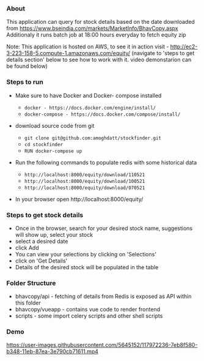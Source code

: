 ### About
This application can query for stock details based on the date downloaded from https://www.bseindia.com/markets/MarketInfo/BhavCopy.aspx
Additionaly it runs batch job at 18:00 hours everyday to fetch equity zip 

Note: This application is hosted on AWS, to see it in action visit - http://ec2-3-223-158-5.compute-1.amazonaws.com/equity/ (navigate to 'steps to get details section' below to see how to work with it. video demonstarion can be found below)

### Steps to run 

- Make sure to have Docker and Docker- compose installed
    - `docker - https://docs.docker.com/engine/install/`
    - `docker-compose - https://docs.docker.com/compose/install/`

- download source code from git
    - `git clone git@github.com:amoghdatt/stockfinder.git`
    - `cd stockfinder`
    - `RUN docker-compose up`

- Run the following commands to populate redis with some historical data
   - `http://localhost:8000/equity/download/110521`
   - `http://localhost:8000/equity/download/100521`
   - `http://localhost:8000/equity/download/070521`

- In your browser open http://localhost:8000/equity/

### Steps to get stock details
- Once in the browser, search for your desired stock name, suggestions will show up, select your stock
- select a desired date
- click Add
- You can view your selections by clicking on 'Selections'
- click on 'Get Details'
- Details of the desired stock will be populated in the table


### Folder Structure
- bhavcopy/api - fetching of details from Redis is exposed as API within this folder
- bhavcopy/vueapp - contains vue code to render frontend
- scripts - some import celery scripts and other shell scripts


### Demo


https://user-images.githubusercontent.com/5645152/117972236-7eb8f580-b348-11eb-87ea-3e790cb71611.mp4



